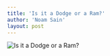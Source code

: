 ```yaml
---
title: 'Is it a Dodge or a Ram?'
author: 'Noam Sain'
layout: post
---
```


![Is it a Dodge or a Ram?](/assets/2019-02-dodge-ram.jpg "Is it a Dodge or a Ram?")
